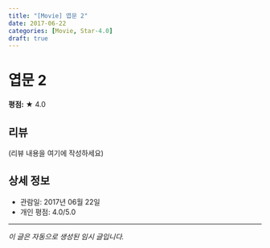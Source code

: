 ```yaml
---
title: "[Movie] 엽문 2"
date: 2017-06-22
categories: [Movie, Star-4.0]
draft: true
---
```


# 엽문 2

**평점:** ★ 4.0

## 리뷰

(리뷰 내용을 여기에 작성하세요)

## 상세 정보

- 관람일: 2017년 06월 22일
- 개인 평점: 4.0/5.0

---

*이 글은 자동으로 생성된 임시 글입니다.*
